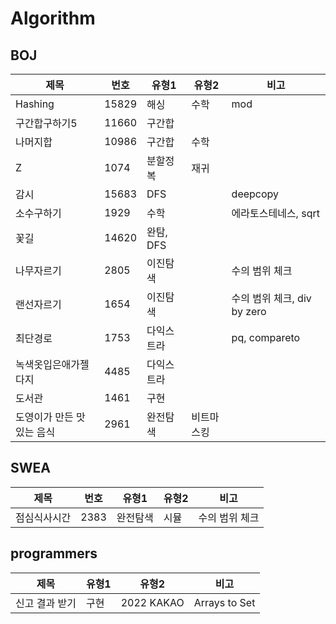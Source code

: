 # Algorithm

## BOJ

| 제목         | 번호    | 유형1     | 유형2   | 비고                    |
|------------|-------|---------|-------|-----------------------|
| Hashing    | 15829 | 해싱      | 수학    | mod                   |
| 구간합구하기5    | 11660 | 구간합     |       |                       |
| 나머지합       | 10986 | 구간합     | 수학    |                       |
| Z          | 1074  | 분할정복    | 재귀    |                       |
| 감시         | 15683 | DFS     |       | deepcopy              |
| 소수구하기      | 1929  | 수학      |       | 에라토스테네스, sqrt         |
| 꽃길         | 14620 | 완탐, DFS |       |                       |
| 나무자르기      | 2805  | 이진탐색    |       | 수의 범위 체크              |
| 랜선자르기      | 1654  | 이진탐색    |       | 수의 범위 체크, div by zero |
| 최단경로       | 1753  | 다익스트라   |       | pq, compareto         |
| 녹색옷입은애가젤다지 | 4485  | 다익스트라   |       |                       |
| 도서관        | 1461  | 구현      |       |                       |
| 도영이가 만든 맛있는 음식 | 2961  | 완전탐색    | 비트마스킹 |                       |

## SWEA

| 제목         | 번호 | 유형1    | 유형2 | 비고           |
| ------------ | ---- | -------- | ----- | -------------- |
| 점심식사시간 | 2383 | 완전탐색 | 시뮬  | 수의 범위 체크 |

## programmers

| 제목           | 유형1 | 유형2      | 비고          |
| -------------- | ----- | ---------- | ------------- |
| 신고 결과 받기 | 구현  | 2022 KAKAO | Arrays to Set |
